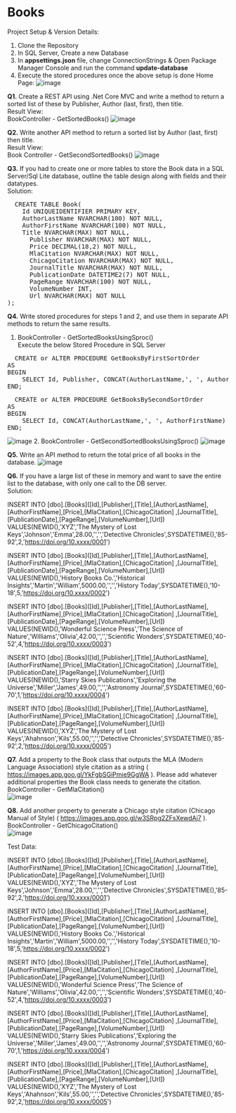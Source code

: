 # Books
Project Setup & Version Details:
1. Clone the Repository<br>
2. In SQL Server, Create a new Database<br>
3. In **appsettings.json** file, change ConnectionStrings & Open Package Manager Console and run the command **update-database**
4. Execute the stored procedures once the above setup is done
Home Page:
![image](https://github.com/Harish23-github/Books/assets/72464644/81314025-b4fb-4416-b998-aadc53ad8e56)

**Q1.** Create a REST API using .Net Core MVC and write a method to return a sorted list of
these by Publisher, Author (last, first), then title.<br>
Result View:<br>
BookController - GetSortedBooks()
![image](https://github.com/Harish23-github/Books/assets/72464644/20104b24-8a8e-460c-9fbc-1937af7e01b3)

**Q2.** Write another API method to return a sorted list by Author (last, first) then title.<br>
Result View:<br>
Book Controller - GetSecondSortedBooks()
![image](https://github.com/Harish23-github/Books/assets/72464644/74763eb1-3edf-42a7-8261-1949803db2b6)

**Q3.** If you had to create one or more tables to store the Book data in a SQL Server/Sql Lite
database, outline the table design along with fields and their datatypes.<br>
Solution:<br>
<pre>
  CREATE TABLE Book(
    Id UNIQUEIDENTIFIER PRIMARY KEY,
    AuthorLastName NVARCHAR(100) NOT NULL,
    AuthorFirstName NVARCHAR(100) NOT NULL,
    Title NVARCHAR(MAX) NOT NULL,
	  Publisher NVARCHAR(MAX) NOT NULL,
	  Price DECIMAL(18,2) NOT NULL,
	  MlaCitation NVARCHAR(MAX) NOT NULL,
	  ChicagoCitation NVARCHAR(MAX) NOT NULL,
	  JournalTitle NVARCHAR(MAX) NOT NULL,
	  PublicationDate DATETIME2(7) NOT NULL,
	  PageRange NVARCHAR(100) NOT NULL,
	  VolumeNumber INT,
	  Url NVARCHAR(MAX) NOT NULL
);
</pre>


**Q4.**  Write stored procedures for steps 1 and 2, and use them in separate API methods to return
the same results.
1. BookController - GetSortedBooksUsingSproc()<br>
Execute the below Stored Procedure in SQL Server<br>
<pre>
  CREATE or ALTER PROCEDURE GetBooksByFirstSortOrder
AS
BEGIN
    SELECT Id, Publisher, CONCAT(AuthorLastName,', ', AuthorFirstName) as AuthorName, Title FROM Books(NOLOCK) ORDER BY Publisher, AuthorName, Title ASC
END;
</pre>

<pre>
  CREATE or ALTER PROCEDURE GetBooksBySecondSortOrder
AS
BEGIN
    SELECT Id, CONCAT(AuthorLastName,', ', AuthorFirstName) as AuthorName, Title FROM Books(NOLOCK) ORDER BY AuthorName, Title ASC
END;
</pre>
![image](https://github.com/Harish23-github/Books/assets/72464644/9b51e917-7f5d-4618-bfcc-7a0f2356eece)
2. BookController - GetSecondSortedBooksUsingSproc()
   ![image](https://github.com/Harish23-github/Books/assets/72464644/7e636fcf-bd8b-470b-83a2-a3c8ba0973bd)

**Q5.** Write an API method to return the total price of all books in the database.
![image](https://github.com/Harish23-github/Books/assets/72464644/57b5bae9-8a8c-4c13-bb72-f1acbb490c2b)

**Q6.** If you have a large list of these in memory and want to save the entire list to the database,
with only one call to the DB server.<br>
Solution:<br>

INSERT INTO [dbo].[Books]([Id],[Publisher],[Title],[AuthorLastName],[AuthorFirstName],[Price],[MlaCitation],[ChicagoCitation] ,[JournalTitle],[PublicationDate],[PageRange],[VolumeNumber],[Url])
     VALUES(NEWID(),'XYZ','The Mystery of Lost Keys','Johnson','Emma',28.00,'','','Detective Chronicles',SYSDATETIME(),'85-92',2,'https://doi.org/10.xxxx/0001')

INSERT INTO [dbo].[Books]([Id],[Publisher],[Title],[AuthorLastName],[AuthorFirstName],[Price],[MlaCitation],[ChicagoCitation] ,[JournalTitle],[PublicationDate],[PageRange],[VolumeNumber],[Url])
     VALUES(NEWID(),'History Books Co.','Historical Insights','Martin','William',5000.00,'','','History Today',SYSDATETIME(),'10-18',5,'https://doi.org/10.xxxx/0002')

INSERT INTO [dbo].[Books]([Id],[Publisher],[Title],[AuthorLastName],[AuthorFirstName],[Price],[MlaCitation],[ChicagoCitation] ,[JournalTitle],[PublicationDate],[PageRange],[VolumeNumber],[Url])
     VALUES(NEWID(),'Wonderful Science Press','The Science of Nature','Williams','Olivia',42.00,'','','Scientific Wonders',SYSDATETIME(),'40-52',4,'https://doi.org/10.xxxx/0003')

INSERT INTO [dbo].[Books]([Id],[Publisher],[Title],[AuthorLastName],[AuthorFirstName],[Price],[MlaCitation],[ChicagoCitation] ,[JournalTitle],[PublicationDate],[PageRange],[VolumeNumber],[Url])
     VALUES(NEWID(),'Starry Skies Publications','Exploring the Universe','Miller','James',49.00,'','','Astronomy Journal',SYSDATETIME(),'60-70',1,'https://doi.org/10.xxxx/0004')

INSERT INTO [dbo].[Books]([Id],[Publisher],[Title],[AuthorLastName],[AuthorFirstName],[Price],[MlaCitation],[ChicagoCitation] ,[JournalTitle],[PublicationDate],[PageRange],[VolumeNumber],[Url])
     VALUES(NEWID(),'XYZ','The Mystery of Lost Keys','Ahahnson','Kils',55.00,'','','Detective Chronicles',SYSDATETIME(),'85-92',2,'https://doi.org/10.xxxx/0005')

**Q7.** Add a property to the Book class that outputs the MLA (Modern Language Association)
style citation as a string ( https://images.app.goo.gl/YkFgbSGiPmie9GgWA ). Please add
whatever additional properties the Book class needs to generate the citation.<br>
BookController - GetMlaCitation()<br>
![image](https://github.com/Harish23-github/Books/assets/72464644/72d8a5e3-4d31-4e0c-93fe-51fd4e826de6)

**Q8.** Add another property to generate a Chicago style citation (Chicago Manual of Style)
( https://images.app.goo.gl/w3SRpg2ZFsXewdAj7 ).<br>
BookController - GetChicagoCitation()<br>
![image](https://github.com/Harish23-github/Books/assets/72464644/d45e762e-b1d9-4084-8b8f-e419fecc4aa9)


Test Data:<br>

INSERT INTO [dbo].[Books]([Id],[Publisher],[Title],[AuthorLastName],[AuthorFirstName],[Price],[MlaCitation],[ChicagoCitation] ,[JournalTitle],[PublicationDate],[PageRange],[VolumeNumber],[Url])
     VALUES(NEWID(),'XYZ','The Mystery of Lost Keys','Johnson','Emma',28.00,'','','Detective Chronicles',SYSDATETIME(),'85-92',2,'https://doi.org/10.xxxx/0001')

INSERT INTO [dbo].[Books]([Id],[Publisher],[Title],[AuthorLastName],[AuthorFirstName],[Price],[MlaCitation],[ChicagoCitation] ,[JournalTitle],[PublicationDate],[PageRange],[VolumeNumber],[Url])
     VALUES(NEWID(),'History Books Co.','Historical Insights','Martin','William',5000.00,'','','History Today',SYSDATETIME(),'10-18',5,'https://doi.org/10.xxxx/0002')

INSERT INTO [dbo].[Books]([Id],[Publisher],[Title],[AuthorLastName],[AuthorFirstName],[Price],[MlaCitation],[ChicagoCitation] ,[JournalTitle],[PublicationDate],[PageRange],[VolumeNumber],[Url])
     VALUES(NEWID(),'Wonderful Science Press','The Science of Nature','Williams','Olivia',42.00,'','','Scientific Wonders',SYSDATETIME(),'40-52',4,'https://doi.org/10.xxxx/0003')

INSERT INTO [dbo].[Books]([Id],[Publisher],[Title],[AuthorLastName],[AuthorFirstName],[Price],[MlaCitation],[ChicagoCitation] ,[JournalTitle],[PublicationDate],[PageRange],[VolumeNumber],[Url])
     VALUES(NEWID(),'Starry Skies Publications','Exploring the Universe','Miller','James',49.00,'','','Astronomy Journal',SYSDATETIME(),'60-70',1,'https://doi.org/10.xxxx/0004')

INSERT INTO [dbo].[Books]([Id],[Publisher],[Title],[AuthorLastName],[AuthorFirstName],[Price],[MlaCitation],[ChicagoCitation] ,[JournalTitle],[PublicationDate],[PageRange],[VolumeNumber],[Url])
     VALUES(NEWID(),'XYZ','The Mystery of Lost Keys','Ahahnson','Kils',55.00,'','','Detective Chronicles',SYSDATETIME(),'85-92',2,'https://doi.org/10.xxxx/0005')






